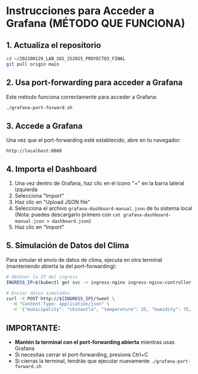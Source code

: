 # Instrucciones para Acceder a Grafana (MÉTODO QUE FUNCIONA)

## 1. Actualiza el repositorio
```bash
cd ~/202200129_LAB_SO1_2S2025_PROYECTO3_FINAL
git pull origin main
```

## 2. Usa port-forwarding para acceder a Grafana
Este método funciona correctamente para acceder a Grafana:
```bash
./grafana-port-forward.sh
```

## 3. Accede a Grafana
Una vez que el port-forwarding esté establecido, abre en tu navegador:
```
http://localhost:8080
```

## 4. Importa el Dashboard
1. Una vez dentro de Grafana, haz clic en el icono "+" en la barra lateral izquierda
2. Selecciona "Import"
3. Haz clic en "Upload JSON file"
4. Selecciona el archivo `grafana-dashboard-manual.json` de tu sistema local
   (Nota: puedes descargarlo primero con `cat grafana-dashboard-manual.json > dashboard.json`)
5. Haz clic en "Import"

## 5. Simulación de Datos del Clima
Para simular el envío de datos de clima, ejecuta en otra terminal (manteniendo abierta la del port-forwarding):
```bash
# Obtener la IP del ingress
INGRESS_IP=$(kubectl get svc -n ingress-nginx ingress-nginx-controller -o jsonpath='{.status.loadBalancer.ingress[0].ip}')

# Enviar datos simulados
curl -X POST http://${INGRESS_IP}/tweet \
  -H "Content-Type: application/json" \
  -d '{"municipality": "chinautla", "temperature": 25, "humidity": 75, "weather": "sunny"}'
```

## IMPORTANTE:
- **Mantén la terminal con el port-forwarding abierta** mientras usas Grafana
- Si necesitas cerrar el port-forwarding, presiona Ctrl+C
- Si cierras la terminal, tendrás que ejecutar nuevamente `./grafana-port-forward.sh`